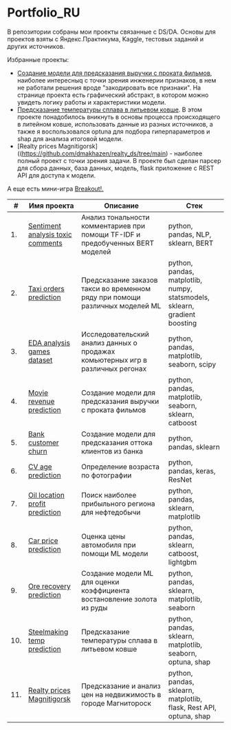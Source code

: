 # Portfolio_RU

В репозитории собраны мои проекты связанные с DS/DA. Основы для проектов взяты с Яндекс.Практикума, Kaggle, тестовых заданий и других источников.

Избранные проекты:
- [Создание модели для предсказания выручки с проката фильмов](https://github.com/dmakhazen/portfolio/tree/main/movies_revenue_prediction), наиболее интересныq с точки зрения инженерии признаков, в нем не работали решения вроде "закодировать все признаки". На странице проекта есть графический абстракт, в котором можно увидеть логику работы и характеристики модели.
- [Предсказание температуры сплава в литьевом ковше](https://github.com/dmakhazen/portfolio/tree/main/steelmaking#readme). В этом проекте понадобилось вникнуть в основы процесса происходящего в литейном ковше, использовать данные из разных источников, а также я воспользовался optuna для подбора гиперпараметров и shap для анализа итоговой модели.
- [Realty prices Magnitigorsk]((https://github.com/dmakhazen/realty_ds/tree/main) - наиболее полный проект с точки зрения задачи. В проекте был сделан парсер для сбора данных, база данных, модель, flask приложение с REST API для доступа к модели.

А еще есть мини-игра [Breakout!](https://codeinplace.stanford.edu/cip3/share/HxMNul1cmaTTNyLUXD6Y)[.](https://codeinplace.stanford.edu/cip3/share/M3fZDX4z8CeNFPEtVQk7)

| #    | Имя проекта                | Описание                                                         | Стек                                                          |
| ---- | --------------------------- | --------------------------------------------------------------- | ------------------------------------------------------------- |
| 1.   | [Sentiment analysis toxic comments](https://github.com/dmakhazen/portfolio/tree/main/NLP_sentiment_analysis#readme) | Анализ тональности комментариев при помощи TF-IDF и предобученных BERT моделей | python, pandas, NLP, sklearn, BERT |
| 2.   | [Taxi orders prediction](https://github.com/dmakhazen/portfolio/tree/main/taxi_orders_prediction#readme)  | Предсказание заказов такси во временном ряду при помощи различных моделей ML | python, pandas, matplotlib, numpy, statsmodels, sklearn, gradient boosting |
| 3.   | [EDA analysis games dataset](https://github.com/dmakhazen/portfolio/tree/main/EDA_games#readme) | Исследовательский анализ данных о продажах комьютерных игр в различных регонах | python, pandas, matplotlib, seaborn, scipy |
| 4.   | [Movie revenue prediction](https://github.com/dmakhazen/portfolio/tree/main/movies_revenue_prediction#readme) | Создание модели для предсказания выручки с проката фильмов | python, pandas, matplotlib, seaborn, sklearn, catboost |
| 5.   | [Bank customer churn](https://github.com/dmakhazen/portfolio/tree/main/bank_customer_churn#readme) | Создание модели для предсказания оттока клиентов из банка | python, pandas, sklearn |
| 6.   | [CV age prediction](https://github.com/dmakhazen/portfolio/tree/main/CV_age_prediction#readme) | Определение возраста по фотографии | python, pandas, keras, ResNet |
| 7.   | [Oil location profit prediction](https://github.com/dmakhazen/portfolio/tree/main/oil_location_profit_prediction#readme) | Поиск наиболее прибыльного региона для нефтедобычи | python, pandas, sklearn, matplotlib |
| 8.   | [Car price prediction](https://github.com/dmakhazen/portfolio/tree/main/car_price_prediction#readme) | Оценка цены автомобиля при помощи ML модели | python, pandas, sklearn, catboost, lightgbm |
| 9.   | [Ore recovery prediction](https://github.com/dmakhazen/portfolio/tree/main/ore_recovery_prediction#readme) | Создание модели ML для оценки коэффициента востановление золота из руды | python, pandas, sklearn, matplotlib, seaborn |
| 10.   | [Steelmaking temp prediction](https://github.com/dmakhazen/portfolio/tree/main/steelmaking#readme) | Предсказание температуры сплава в литьевом ковше | python, pandas, sklearn, matplotlib, seaborn, optuna, shap |
| 11.   | [Realty prices Magnitigorsk](https://github.com/dmakhazen/realty_ds/tree/main) | Предсказание и анализ цен на недвижимость в городе Магнитороск | python, pandas, sklearn, matplotlib, flask, Rest API, optuna, shap |
